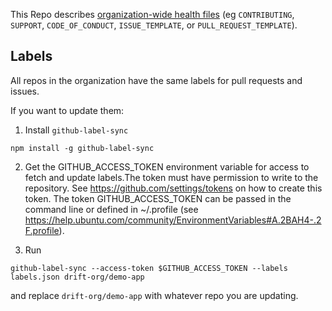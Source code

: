 This Repo describes [organization-wide health files](https://github.blog/changelog/2019-02-21-organization-wide-community-health-files/) (eg `CONTRIBUTING`, `SUPPORT`, `CODE_OF_CONDUCT`, `ISSUE_TEMPLATE`, or `PULL_REQUEST_TEMPLATE`).


## Labels
All repos in the organization have the same labels for pull requests and issues. 

If you want to update them:

1. Install `github-label-sync`
```
npm install -g github-label-sync
```

2. Get the GITHUB_ACCESS_TOKEN environment variable for access to fetch and update labels.The token must have permission to write to the repository. See https://github.com/settings/tokens on how to create this token. The token GITHUB_ACCESS_TOKEN can be passed in the command line or defined in ~/.profile (see https://help.ubuntu.com/community/EnvironmentVariables#A.2BAH4-.2F.profile).

3. Run 
```
github-label-sync --access-token $GITHUB_ACCESS_TOKEN --labels labels.json drift-org/demo-app
```
and replace `drift-org/demo-app` with whatever repo you are updating.